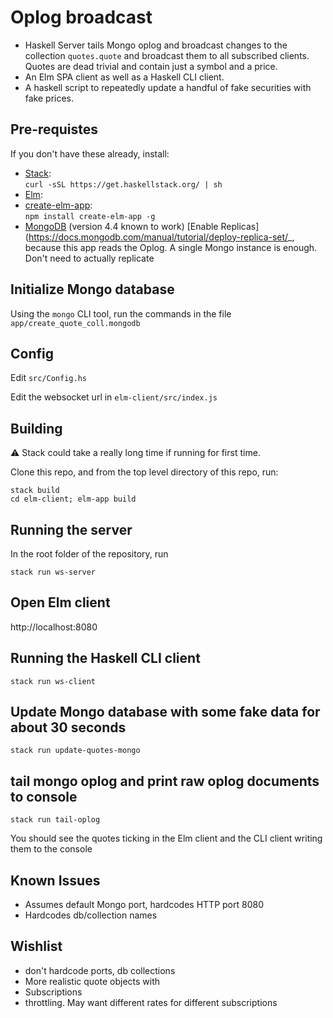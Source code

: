 # Oplog broadcast

- Haskell Server tails Mongo oplog and broadcast changes to the collection `quotes.quote` and broadcast them to all subscribed clients. Quotes are dead trivial and contain just a symbol and a price.
- An Elm SPA client as well as a Haskell CLI client.
- A haskell script to repeatedly update a handful of fake securities with fake prices.


## Pre-requistes

If you don't have these already, install:
- [Stack](https://docs.haskellstack.org/en/stable/README/):\
   ```curl -sSL https://get.haskellstack.org/ | sh```
- [Elm](https://elm-lang.org/):
- [create-elm-app](https://github.com/halfzebra/create-elm-app):\
  ```npm install create-elm-app -g```
- [MongoDB](https://docs.mongodb.com/manual/installation/) (version 4.4 known to work)
  [Enable Replicas](https://docs.mongodb.com/manual/tutorial/deploy-replica-set/_, because this app reads the Oplog. A single Mongo instance is enough. Don't need to actually replicate

## Initialize Mongo database

Using the `mongo` CLI tool, run the commands in the file `app/create_quote_coll.mongodb`

## Config

Edit `src/Config.hs`

Edit the websocket url in `elm-client/src/index.js`

## Building

:warning: Stack could take a really long time if running for first time.

Clone this repo, and from the top level directory of this repo, run:
```
stack build
cd elm-client; elm-app build
```
## Running the server
In the root folder of the repository, run 
```
stack run ws-server
```

## Open Elm client

http://localhost:8080
## Running the Haskell CLI client

```
stack run ws-client
```
## Update Mongo database with some fake data for about 30 seconds
```
stack run update-quotes-mongo
```
## tail mongo oplog and print raw oplog documents to console
```
stack run tail-oplog
```

You should see the quotes ticking in the Elm client and the CLI client writing them to the console 

## Known Issues
- Assumes default Mongo port, hardcodes HTTP port 8080
- Hardcodes db/collection names

## Wishlist
- don't hardcode ports, db collections
- More realistic quote objects with 
- Subscriptions
- throttling. May want different rates for different subscriptions

